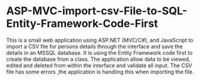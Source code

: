# ASP-MVC-import-csv-File-to-SQL-Entity-Framework-Code-First
This is a small web application using ASP.NET (MVC/C#), and JavaScript to import a CSV file for persons details through the interface and save the details in an MSSQL database. It is using the Entity Framework code first to create the database from a class. The application allow data to be viewed, edited and deleted from within the interface and validate all  input.  The CSV file has some errors ,the application is handling this when importing the file.
